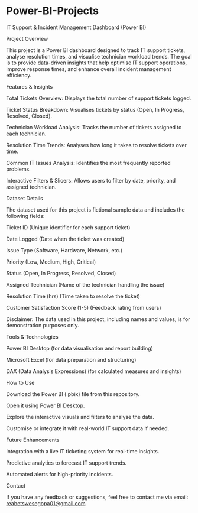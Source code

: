 # Power-BI-Projects
IT Support & Incident Management Dashboard (Power BI)

Project Overview

This project is a Power BI dashboard designed to track IT support tickets, analyse resolution times, and visualise technician workload trends. The goal is to provide data-driven insights that help optimise IT support operations, improve response times, and enhance overall incident management efficiency.

Features & Insights

Total Tickets Overview: Displays the total number of support tickets logged.

Ticket Status Breakdown: Visualises tickets by status (Open, In Progress, Resolved, Closed).

Technician Workload Analysis: Tracks the number of tickets assigned to each technician.

Resolution Time Trends: Analyses how long it takes to resolve tickets over time.

Common IT Issues Analysis: Identifies the most frequently reported problems.

Interactive Filters & Slicers: Allows users to filter by date, priority, and assigned technician.

Dataset Details

The dataset used for this project is fictional sample data and includes the following fields:

Ticket ID (Unique identifier for each support ticket)

Date Logged (Date when the ticket was created)

Issue Type (Software, Hardware, Network, etc.)

Priority (Low, Medium, High, Critical)

Status (Open, In Progress, Resolved, Closed)

Assigned Technician (Name of the technician handling the issue)

Resolution Time (hrs) (Time taken to resolve the ticket)

Customer Satisfaction Score (1-5) (Feedback rating from users)

Disclaimer: The data used in this project, including names and values, is for demonstration purposes only.

Tools & Technologies

Power BI Desktop (for data visualisation and report building)

Microsoft Excel (for data preparation and structuring)

DAX (Data Analysis Expressions) (for calculated measures and insights)

How to Use

Download the Power BI (.pbix) file from this repository.

Open it using Power BI Desktop.

Explore the interactive visuals and filters to analyse the data.

Customise or integrate it with real-world IT support data if needed.

Future Enhancements

Integration with a live IT ticketing system for real-time insights.

Predictive analytics to forecast IT support trends.

Automated alerts for high-priority incidents.

Contact

If you have any feedback or suggestions, feel free to contact me via email: reabetswesegopa01@gmail.com


